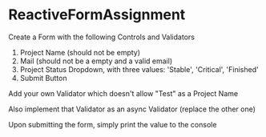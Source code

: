 # ReactiveFormAssignment

Create a Form with the following Controls and Validators
1) Project Name (should not be empty)
2) Mail (should not be a empty and a valid email)
3) Project Status Dropdown, with three values: 'Stable', 'Critical', 'Finished'
4) Submit Button

Add your own Validator which doesn't allow "Test" as a Project Name

Also implement that Validator as an async Validator (replace the other one)

Upon submitting the form, simply print the value to the console
      
